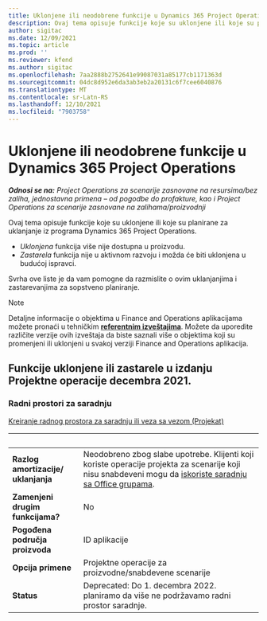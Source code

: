 ```yaml
---
title: Uklonjene ili neodobrene funkcije u Dynamics 365 Project Operations
description: Ovaj tema opisuje funkcije koje su uklonjene ili koje su planirane za uklanjanje iz programa Dynamics 365 Project Operations.
author: sigitac
ms.date: 12/09/2021
ms.topic: article
ms.prod: ''
ms.reviewer: kfend
ms.author: sigitac
ms.openlocfilehash: 7aa2888b2752641e99087031a85177cb1171363d
ms.sourcegitcommit: 04dc8d952e6da3ab3eb2a20131c6f7cee6040876
ms.translationtype: MT
ms.contentlocale: sr-Latn-RS
ms.lasthandoff: 12/10/2021
ms.locfileid: "7903758"
---
```

# <a name="removed-or-deprecated-features-in-dynamics-365-project-operations"></a>Uklonjene ili neodobrene funkcije u Dynamics 365 Project Operations

_**Odnosi se na:** Project Operations za scenarije zasnovane na resursima/bez zaliha, jednostavna primena – od pogodbe do profakture, kao i Project Operations za scenarije zasnovane na zalihama/proizvodnji_

Ovaj tema opisuje funkcije koje su uklonjene ili koje su planirane za uklanjanje iz programa Dynamics 365 Project Operations.

- *Uklonjena* funkcija više nije dostupna u proizvodu.
- *Zastarela* funkcija nije u aktivnom razvoju i možda će biti uklonjena u budućoj ispravci.

Svrha ove liste je da vam pomogne da razmislite o ovim uklanjanjima i zastarevanjima za sopstveno planiranje.

> [!NOTE]
> Detaljne informacije o objektima u Finance and Operations aplikacijama možete pronaći u tehničkim [**referentnim izveštajima**](/dynamics/s-e/global/axtechrefrep_61). Možete da uporedite različite verzije ovih izveštaja da biste saznali više o objektima koji su promenjeni ili uklonjeni u svakoj verziji Finance and Operations aplikacija.

## <a name="features-removed-or-deprecated-in-the-project-operations-december-2021-release"></a>Funkcije uklonjene ili zastarele u izdanju Projektne operacije decembra 2021.

### <a name="collaboration-workspaces"></a>Radni prostori za saradnju

[Kreiranje radnog prostora za saradnju ili veza sa vezom (Projekat)](/dynamicsax-2012/appuser-itpro/create-or-link-to-a-collaboration-workspace-project)

| &nbsp; | &nbsp; |
|--------|--------|
| **Razlog amortizacije/ uklanjanja** | Neodobreno zbog slabe upotrebe. Klijenti koji koriste operacije projekta za scenarije koji nisu snabdeveni mogu da [iskoriste saradnju sa Office grupama](../project-management/collaboration-groups.md). |
| **Zamenjeni drugim funkcijama?** | No |
| **Pogođena područja proizvoda** | ID aplikacije  |
| **Opcija primene** | Projektne operacije za proizvodne/snabdevene scenarije |
| **Status** | Deprecated: Do 1. decembra 2022. planiramo da više ne podržavamo radni prostor saradnje. |
